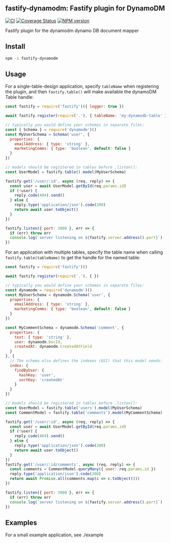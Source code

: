 ## fastify-dynamodm: Fastify plugin for DynamoDM

[![CI](https://github.com/autopulated/fastify-dynamodm/actions/workflows/test.yml/badge.svg)](https://github.com/autopulated/fastify-dynamodm/actions/workflows/test.yml)
[![Coverage Status](https://coveralls.io/repos/github/autopulated/fastify-dynamodm/badge.svg?branch=main)](https://coveralls.io/github/autopulated/fastify-dynamodm?branch=main)
[![NPM version](https://img.shields.io/npm/v/fastify-dynamodm.svg?style=flat)](https://www.npmjs.com/package/fastify-dynamodm)

Fastify plugin for the dynamodm dynamo DB document mapper

## Install
```sh
npm -i fastify-dynamodm
```

## Usage

For a single-table-design application, specify `tableName` when registering the
plugin, and then `fastify.table()` will make available the dynamoDM Table handle:

```js
const fastify = require('fastify')({ logger: true })

await fastify.register(require('.'), { tableName: 'my-dynamodb-table' })

// typically you would define your schemas in separate files:
const { Schema } = require('dynamodm')()
const MyUserSchema = Schema('user', {
  properties: {
    emailAddress: { type: 'string' },
    marketingComms: { type: 'boolean', default: false }
  }
})

// models should be registered in tables before .listen():
const UserModel = fastify.table().model(MyUserSchema)

fastify.get('/user/:id', async (req, reply) => {
  const user = await UserModel.getById(req.params.id)
  if (!user) {
    reply.code(404).send()
  } else {
    reply.type('application/json').code(200)
    return await user.toObject()
  }
})

fastify.listen({ port: 3000 }, err => {
  if (err) throw err
  console.log(`server listening on ${fastify.server.address().port}`)
})
```


For an application with multiple tables, specify the table name when calling
`fastify.table(tableName)` to get the handle for the named table:

```js
const fastify = require('fastify')()

await fastify.register(require('.'), { })

// typically you would define your schemas in separate files:
const dynamodm = require('dynamodm')()
const MyUserSchema = dynamodm.Schema('user', {
  properties: {
    emailAddress: { type: 'string' },
    marketingComms: { type: 'boolean', default: false }
  }
})

const MyCommentSchema = dynamodm.Schema('comment', {
  properties: {
    text: { type: 'string' },
    user: dynamodm.DocId,
    createdAt: dynamodm.CreatedAtField
  }
}, {
  // The schema also defines the indexes (GSI) that this model needs:
  index: {
    findByUser: {
      hashKey: 'user',
      sortKey: 'createdAt'
    }
  }
})

// models should be registered in tables before .listen():
const UserModel = fastify.table('users').model(MyUserSchema)
const CommentModel = fastify.table('comments').model(MyCommentSchema)

fastify.get('/user/:id', async (req, reply) => {
  const user = await UserModel.getById(req.params.id)
  if (!user) {
    reply.code(404).send()
  } else {
    reply.type('application/json').code(200)
    return await user.toObject()
  }
})
fastify.get('/user/:id/comments', async (req, reply) => {
  const comments = CommentModel.queryMany({ user: req.params.id })
  reply.type('application/json').code(200)
  return await Promise.all(comments.map(c => c.toObject()))
})

fastify.listen({ port: 3000 }, err => {
  if (err) throw err
  console.log(`server listening on ${fastify.server.address().port}`)
})
```

## Examples
For a small example application, see ./example


